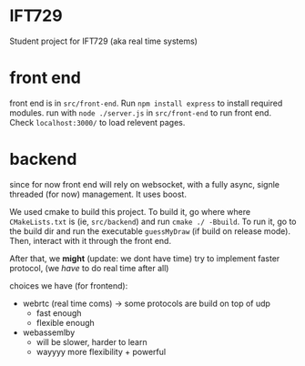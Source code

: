 # IFT729
Student project for IFT729 (aka real time systems)

# front end
front end is in `src/front-end`. Run `npm install express` to install required modules.
run with `node ./server.js` in `src/front-end` to run front end.
Check `localhost:3000/` to load relevent pages.

# backend
since for now front end will rely on websocket, with a fully async, signle threaded (for now) management.
It uses boost.

We used cmake to build this project. To build it, go where where `CMakeLists.txt` is (ie, `src/backend`)
and run `cmake ./ -Bbuild`.
To run it, go to the build dir and run the executable `guessMyDraw` (if build on release mode).
Then, interact with it through the front end.

After that, we __might__ (update: we dont have time) try to implement faster protocol, (we _have_ to do
real time after all)

choices we have (for frontend):
+ webrtc (real time coms) -> some protocols are build on top of udp
    + fast enough
    + flexible enough
+ webassemlby
    + will be slower, harder to learn
    + wayyyy more flexibility + powerful
